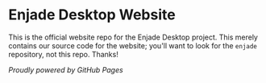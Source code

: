 # Enjade Desktop Website
This is the official website repo for the Enjade Desktop project. This merely contains our source code for the website; you'll want to look for the ```enjade``` repository, not this repo. Thanks!

_Proudly powered by GitHub Pages_
